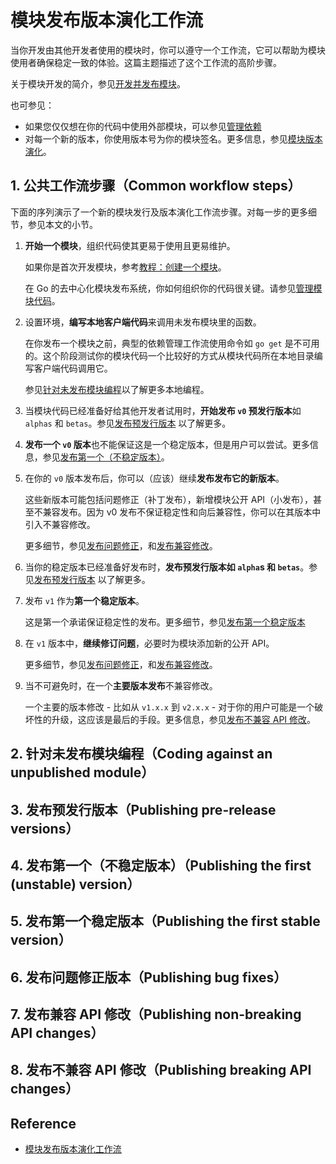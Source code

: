 # 模块发布版本演化工作流

当你开发由其他开发者使用的模块时，你可以遵守一个工作流，它可以帮助为模块使用者确保稳定一致的体验。这篇主题描述了这个工作流的高阶步骤。

关于模块开发的简介，参见[开发并发布模块](https://go.dev/doc/modules/developing)。

也可参见：

- 如果您仅仅想在你的代码中使用外部模块，可以参见[管理依赖](https://go.dev/doc/modules/managing-dependencies)
- 对每一个新的版本，你使用版本号为你的模块签名。更多信息，参见[模块版本演化](https://go.dev/doc/modules/version-numbers)。

## 1. 公共工作流步骤（Common workflow steps）

下面的序列演示了一个新的模块发行及版本演化工作流步骤。对每一步的更多细节，参见本文的小节。

1. **开始一个模块**，组织代码使其更易于使用且更易维护。

   如果你是首次开发模块，参考[教程：创建一个模块](https://go.dev/doc/tutorial/create-module)。

   在 Go 的去中心化模块发布系统，你如何组织你的代码很关键。请参见[管理模块代码](https://go.dev/doc/modules/managing-source)。

2. 设置环境，**编写本地客户端代码**来调用未发布模块里的函数。

   在你发布一个模块之前，典型的依赖管理工作流使用命令如 `go get` 是不可用的。这个阶段测试你的模块代码一个比较好的方式从模块代码所在本地目录编写客户端代码调用它。

   参见[针对未发布模块编程](https://go.dev/doc/modules/release-workflow#unpublished)以了解更多本地编程。

3. 当模块代码已经准备好给其他开发者试用时，**开始发布 `v0` 预发行版本**如 `alphas` 和 `betas`。参见[发布预发行版本](https://go.dev/doc/modules/release-workflow#pre-release) 以了解更多。

4. **发布一个 `v0` 版本**也不能保证这是一个稳定版本，但是用户可以尝试。更多信息，参见[发布第一个（不稳定版本）](https://go.dev/doc/modules/release-workflow#first-unstable)。
   
5. 在你的 `v0` 版本发布后，你可以（应该）继续**发布发布它的新版本**。

   这些新版本可能包括问题修正（补丁发布），新增模块公开 API（小发布），甚至不兼容发布。因为 v0 发布不保证稳定性和向后兼容性，你可以在其版本中引入不兼容修改。

   更多细节，参见[发布问题修正](https://go.dev/doc/modules/release-workflow#bug-fixes)，和[发布兼容修改](https://go.dev/doc/modules/release-workflow#non-breaking)。

6. 当你的稳定版本已经准备好发布时，**发布预发行版本如 `alpha`s 和 `betas`**。参见[发布预发行版本](https://go.dev/doc/modules/release-workflow#pre-release) 以了解更多。

7. 发布 `v1` 作为**第一个稳定版本**。

   这是第一个承诺保证稳定性的发布。更多细节，参见[发布第一个稳定版本](https://go.dev/doc/modules/release-workflow#first-stable)

8. 在 `v1` 版本中，**继续修订问题**，必要时为模块添加新的公开 API。

    更多细节，参见[发布问题修正](https://go.dev/doc/modules/release-workflow#bug-fixes)，和[发布兼容修改](https://go.dev/doc/modules/release-workflow#non-breaking)。

9. 当不可避免时，在一个**主要版本发布**不兼容修改。

   一个主要的版本修改 - 比如从 `v1.x.x` 到 `v2.x.x` - 对于你的用户可能是一个破坏性的升级，这应该是最后的手段。更多信息，参见[发布不兼容 API 修改](https://go.dev/doc/modules/release-workflow#breaking)。


## 2. 针对未发布模块编程（Coding against an unpublished module）


## 3. 发布预发行版本（Publishing pre-release versions）


## 4. 发布第一个（不稳定版本）（Publishing the first (unstable) version）


## 5. 发布第一个稳定版本（Publishing the first stable version）


## 6. 发布问题修正版本（Publishing bug fixes）


## 7. 发布兼容 API 修改（Publishing non-breaking API changes）


## 8. 发布不兼容 API 修改（Publishing breaking API changes）


## Reference

- [模块发布版本演化工作流](https://go.dev/doc/modules/release-workflow)